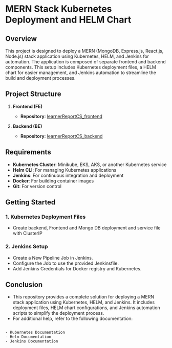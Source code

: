 # MERN Stack Kubernetes Deployment and HELM Chart

## Overview

This project is designed to deploy a MERN (MongoDB, Express.js, React.js, Node.js) stack application using Kubernetes, HELM, and Jenkins for automation. The application is composed of separate frontend and backend components. This setup includes Kubernetes deployment files, a HELM chart for easier management, and Jenkins automation to streamline the build and deployment processes.

## Project Structure

1. **Frontend (FE)**
   - **Repository**: [learnerReportCS_frontend](https://github.com/UnpredictablePrashant/learnerReportCS_frontend)

2. **Backend (BE)**
   - **Repository**: [learnerReportCS_backend](https://github.com/UnpredictablePrashant/learnerReportCS_backend)

## Requirements

- **Kubernetes Cluster**: Minikube, EKS, AKS, or another Kubernetes service
- **Helm CLI**: For managing Kubernetes applications
- **Jenkins**: For continuous integration and deployment
- **Docker**: For building container images
- **Git**: For version control

## Getting Started

### 1. Kubernetes Deployment Files

- Create backend, Frontend and Mongo DB deployment and service file with ClusterIP

### 2. Jenkins Setup

- Create a New Pipeline Job in Jenkins.
- Configure the Job to use the provided Jenkinsfile.
- Add Jenkins Credentials for Docker registry and Kubernetes.

## Conclusion
- This repository provides a complete solution for deploying a MERN stack application using Kubernetes, HELM, and Jenkins. It includes deployment files, HELM chart configurations, and Jenkins automation scripts to simplify the deployment process.
- For additional help, refer to the following documentation:

```

- Kubernetes Documentation
- Helm Documentation
- Jenkins Documentation

```
